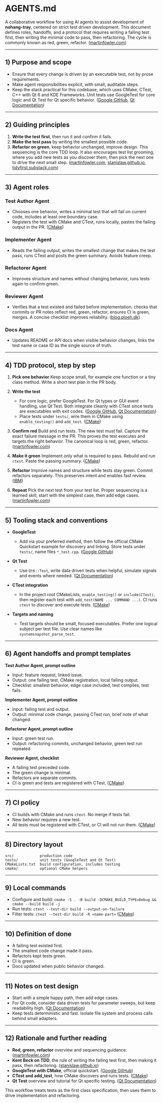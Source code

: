 # AGENTS.md

A collaborative workflow for using AI agents to assist development of **nohang-tray**, centered on strict test driven development. This document defines roles, handoffs, and a protocol that requires writing a failing test first, then writing the minimal code to pass, then refactoring. The cycle is commonly known as red, green, refactor. ([martinfowler.com][1])

---

## 1) Purpose and scope

* Ensure that every change is driven by an executable test, not by prose requirements.
* Make agent responsibilities explicit, with small, auditable steps.
* Keep the stack practical for this codebase, which uses CMake, CTest, C++ with Qt 6 and KDE Frameworks. Unit tests use GoogleTest for core logic and Qt Test for Qt specific behavior. ([Google GitHub][2], [Qt Documentation][3])

---

## 2) Guiding principles

1. **Write the test first**, then run it and confirm it fails.
2. **Make the test pass** by writing the smallest possible code.
3. **Refactor on green**, keep behavior unchanged, improve design.
   This sequencing is the core TDD loop. It also encourages test list grooming, where you add new tests as you discover them, then pick the next one to drive the next small step. ([martinfowler.com][1], [stanislaw.github.io][4], [tidyfirst.substack.com][5])

---

## 3) Agent roles

### Test Author Agent

* Chooses one behavior, writes a minimal test that will fail on current code, includes at least one boundary case.
* Registers the test with CMake and CTest, runs locally, pastes the failing output in the PR. ([CMake][6])

### Implementer Agent

* Reads the failing output, writes the smallest change that makes the test pass, runs CTest and posts the green summary. Avoids feature creep.

### Refactorer Agent

* Improves structure and names without changing behavior, runs tests again to confirm green.

### Reviewer Agent

* Verifies that a test existed and failed before implementation, checks that commits or PR notes reflect red, green, refactor, ensures CI is green, merges. A concise checklist improves reliability. ([blog.ploeh.dk][7])

### Docs Agent

* Updates README or API docs when visible behavior changes, links the test name or case ID as the single source of truth.

---

## 4) TDD protocol, step by step

1. **Pick one behavior**
   Keep scope small, for example one function or a tiny class method. Write a short test plan in the PR body.

2. **Write the test**

   * For core logic, prefer GoogleTest. For Qt types or GUI event handling, use Qt Test. Both integrate cleanly with CTest since tests are executables with exit codes. ([Google GitHub][2], [Qt Documentation][3])
   * Place tests under `tests/`, wire them in CMake using `enable_testing()` and `add_test`. ([CMake][8])

3. **Confirm red**
   Build and run tests. The new test must fail. Capture the exact failure message in the PR. This proves the test executes and targets the right behavior. The canonical loop is red, green, refactor. ([martinfowler.com][1])

4. **Make it green**
   Implement only what is required to pass. Rebuild and run `ctest`. Paste the passing summary. ([CMake][9])

5. **Refactor**
   Improve names and structure while tests stay green. Commit refactors separately. This preserves intent and enables fast review. ([IBM][10])

6. **Repeat**
   Pick the next test from your test list. Proper sequencing is a learned skill, start with the simplest case, then add edge cases. ([martinfowler.com][1])

---

## 5) Tooling stack and conventions

* **GoogleTest**

  * Add via your preferred method, then follow the official CMake Quickstart example for discovery and linking. Store tests under `tests/`, name files `*_test.cpp`. ([Google GitHub][2])

* **Qt Test**

  * Use `Qt6::Test`, write data driven tests when helpful, simulate signals and events where needed. ([Qt Documentation][3])

* **CTest integration**

  * In the project root CMakeLists, `enable_testing()` or `include(CTest)`, then register each test with `add_test(NAME ... COMMAND ...)`. CI runs `ctest` to discover and execute tests. ([CMake][8])

* **Targets and naming**

  * Test targets should be small, focused executables. Prefer one logical subject per test file. Use clear names like `systemsnapshot_parse_test`.

---

## 6) Agent handoffs and prompt templates

**Test Author Agent, prompt outline**

* Input: feature request, linked issue.
* Output: one failing test, CMake registration, local failing output.
* Checklist: smallest behavior, edge case included, test compiles, test fails.

**Implementer Agent, prompt outline**

* Input: failing test and output.
* Output: minimal code change, passing CTest run, brief note of what changed.

**Refactorer Agent, prompt outline**

* Input: green test run.
* Output: refactoring commits, unchanged behavior, green test run repeated.

**Reviewer Agent, checklist**

* A failing test preceded code.
* The green change is minimal.
* Refactors are separate commits.
* CI is green and tests are registered with CTest. ([CMake][6])

---

## 7) CI policy

* CI builds with CMake and runs `ctest`. No merge if tests fail.
* New behavior requires a new test.
* All tests must be registered with CTest, or CI will not run them. ([CMake][9])

---

## 8) Directory layout

```
src/            production code
tests/          unit tests (GoogleTest and Qt Test)
CMakeLists.txt  build configuration, includes testing
cmake/          optional CMake helpers
```

---

## 9) Local commands

* Configure and build: `cmake -S . -B build -DCMAKE_BUILD_TYPE=Debug && cmake --build build -j`
* Run tests: `ctest --test-dir build --output-on-failure`
* Filter tests: `ctest --test-dir build -R <name-part>` ([CMake][9])

---

## 10) Definition of done

* A failing test existed first.
* The smallest code change made it pass.
* Refactors kept tests green.
* CI is green.
* Docs updated when public behavior changed.

---

## 11) Notes on test design

* Start with a simple happy path, then add edge cases.
* For Qt code, consider data driven tests for parameter sweeps, but keep readability high. ([Qt Documentation][11])
* Keep tests deterministic and fast. Isolate file system and process calls behind small adapters.

---

## 12) Rationale and further reading

* **Red, green, refactor** overview and sequencing guidance. ([martinfowler.com][1])
* **Kent Beck on TDD**, the rule of writing the failing test first, then making it pass, then refactoring. ([stanislaw.github.io][4])
* **GoogleTest with CMake**, official quickstart. ([Google GitHub][2])
* **CTest and add\_test**, how CMake discovers and runs tests. ([CMake][9])
* **Qt Test** overview and tutorial for Qt specific testing. ([Qt Documentation][3])

This workflow treats tests as the first class specification, then uses them to drive implementation and refactoring.

[1]: https://martinfowler.com/bliki/TestDrivenDevelopment.html?utm_source=chatgpt.com "Test Driven Development"
[2]: https://google.github.io/googletest/quickstart-cmake.html?utm_source=chatgpt.com "Quickstart: Building with CMake | GoogleTest"
[3]: https://doc.qt.io/qt-6/qtest-overview.html?utm_source=chatgpt.com "Qt Test Overview"
[4]: https://stanislaw.github.io/2016-01-25-notes-on-test-driven-development-by-example-by-kent-beck.html?utm_source=chatgpt.com "Notes on \"Test-Driven Development by Example\" by Kent Beck"
[5]: https://tidyfirst.substack.com/p/canon-tdd?utm_source=chatgpt.com "Canon TDD - by Kent Beck - Software Design: Tidy First?"
[6]: https://cmake.org/cmake/help/latest/command/add_test.html?utm_source=chatgpt.com "add_test — CMake 4.1.0 Documentation"
[7]: https://blog.ploeh.dk/2019/10/21/a-red-green-refactor-checklist/?utm_source=chatgpt.com "A red-green-refactor checklist - ploeh blog"
[8]: https://cmake.org/cmake/help/book/mastering-cmake/chapter/Testing%20With%20CMake%20and%20CTest.html?utm_source=chatgpt.com "Testing With CMake and CTest"
[9]: https://cmake.org/cmake/help/latest/manual/ctest.1.html?utm_source=chatgpt.com "ctest(1) — CMake 4.1.0 Documentation"
[10]: https://www.ibm.com/think/topics/code-refactoring?utm_source=chatgpt.com "What Is Code Refactoring?"
[11]: https://doc.qt.io/qt-6/qttestlib-tutorial2-example.html?utm_source=chatgpt.com "Chapter 2: Data Driven Testing"
